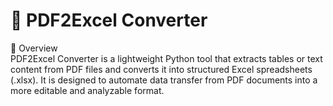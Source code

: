 # 📄 PDF2Excel Converter

🚀 Overview  
PDF2Excel Converter is a lightweight Python tool that extracts tables or text content from PDF files and converts it into structured Excel spreadsheets (.xlsx). It is designed to automate data transfer from PDF documents into a more editable and analyzable format.


